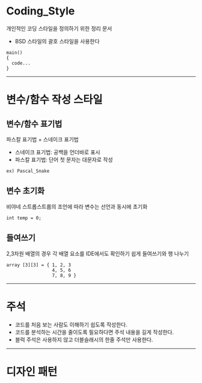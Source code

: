 # Coding_Style
개인적인 코딩 스타일을 정의하기 위한 정리 문서

- BSD 스타일의 괄호 스타일을 사용한다

```
main()
{
  code...
}
```

------------------------------

# 변수/함수 작성 스타일

## 변수/함수 표기법
파스칼 표기법 + 스네이크 표기법
- 스네이크 표기법: 공백을 언더바로 표시
- 파스칼 표기법: 단어 첫 문자는 대문자로 작성


```
ex) Pascal_Snake
```


## 변수 초기화
비야네 스트롭스트룹의 조언에 따라 변수는 선언과 동시에 초기화 


```
int temp = 0;
```


## 들여쓰기

2,3차원 배열의 경우 각 배열 요소를 IDE에서도 확인하기 쉽게 들여쓰기와 행 나누기
```
array [3][3] = { 1, 2, 3
                 4, 5, 6 
                 7, 8, 9 } 
```


------------------------------


# 주석


- 코드를 처음 보는 사람도 이해하기 쉽도록 작성한다.
- 코드를 분석하는 시간을 줄이도록 필요하다면 주석 내용을 길게 작성한다.
- 블럭 주석은 사용하지 않고 더블슬래시의 한줄 주석만 사용한다.
 
------------------------------

# 디자인 패턴

